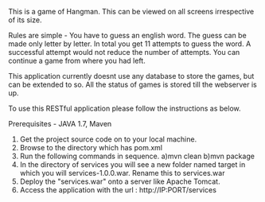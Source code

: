 This is a game of Hangman. This can be viewed on all screens irrespective of its size. 

Rules are simple - You have to guess an english word. The guess can be made only letter by letter. In total you get 11 attempts to guess the word. 
A successful attempt would not reduce the number of attempts. You can continue a game from where you had left.

This application currently doesnt use any database to store the games, but can be extended to so. All the status of games is stored till the webserver
is up.


To use this RESTful application please follow the instructions as below.

Prerequisites - JAVA 1.7, Maven

1. Get the project source code on to your local machine.
2. Browse to the directory which has pom.xml
3. Run the following commands in sequence.
	a)mvn clean
	b)mvn package
4. In the directory of services you will see a new folder named target in which you will services-1.0.0.war. Rename this to services.war
5. Deploy the "services.war" onto a server like Apache Tomcat.
6. Access the application with the url : http://IP:PORT/services
